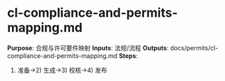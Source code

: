# cl-compliance-and-permits-mapping.md

**Purpose**: 合规与许可要件映射
**Inputs**: 法规/流程
**Outputs**: docs/permits/cl-compliance-and-permits-mapping.md
**Steps**:

1. 准备→2) 生成→3) 校核→4) 发布
